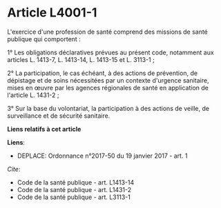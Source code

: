 # Article L4001-1

L'exercice d'une profession de santé comprend des missions de santé publique qui comportent : 

1° Les obligations déclaratives prévues au présent code, notamment aux articles L. 1413-7, L. 1413-14, L. 1413-15 et L.
3113-1 ; 

2° La participation, le cas échéant, à des actions de prévention, de dépistage et de soins nécessitées par un contexte
d'urgence sanitaire, mises en œuvre par les agences régionales de santé en application de l'article L. 1431-2 ; 

3° Sur la base du volontariat, la participation à des actions de veille, de surveillance et de sécurité sanitaire.

**Liens relatifs à cet article**

**Liens**:

  - DEPLACE: Ordonnance n°2017-50 du 19 janvier 2017 - art. 1

_Cite_:

  - Code de la santé publique - art. L1413-14
  - Code de la santé publique - art. L1431-2
  - Code de la santé publique - art. L3113-1
